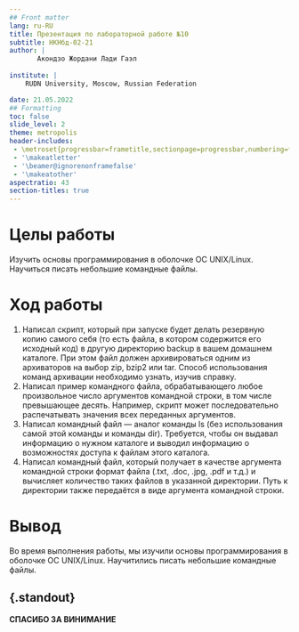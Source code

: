 ```yaml
---
## Front matter
lang: ru-RU
title: Презентация по лабораторной работе №10
subtitle: НКНбд-02-21
author: |
       Акондзо Жордани Лади Гаэл
       	
institute: |
	RUDN University, Moscow, Russian Federation

date: 21.05.2022
## Formatting
toc: false
slide_level: 2
theme: metropolis
header-includes: 
 - \metroset{progressbar=frametitle,sectionpage=progressbar,numbering=fraction}
 - '\makeatletter'
 - '\beamer@ignorenonframefalse'
 - '\makeatother'
aspectratio: 43
section-titles: true
---
```


# Целы работы

Изучить основы программирования в оболочке ОС UNIX/Linux. Научиться писать небольшие командные файлы.

# Ход работы

1. Написал скрипт, который при запуске будет делать резервную копию самого себя (то есть файла, в котором содержится его исходный код) в другую директорию backup в вашем домашнем каталоге. При этом файл должен архивироваться одним из архиваторов на выбор zip, bzip2 или tar. Способ использования команд архивации необходимо узнать, изучив справку.
2. Написал пример командного файла, обрабатывающего любое произвольное число аргументов командной строки, в том числе превышающее десять. Например, скрипт может последовательно распечатывать значения всех переданных аргументов.
3. Написал командный файл — аналог команды ls (без использования самой этой команды и команды dir). Требуется, чтобы он выдавал информацию о нужном каталоге и выводил информацию о возможностях доступа к файлам этого каталога.
4. Написал командный файл, который получает в качестве аргумента командной строки формат файла (.txt, .doc, .jpg, .pdf и т.д.) и вычисляет количество таких файлов в указанной директории. Путь к директории также передаётся в виде аргумента командной строки.

# Вывод

Во время выполнения работы, мы изучили основы программирования в оболочке ОС UNIX/Linux. Научитились писать небольшие командные файлы.

## {.standout}

**СПАСИБО ЗА ВИНИМАНИЕ**
